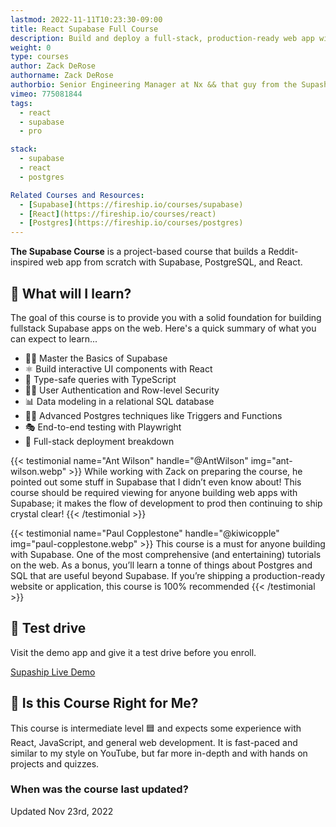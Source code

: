 ```yaml
---
lastmod: 2022-11-11T10:23:30-09:00
title: React Supabase Full Course
description: Build and deploy a full-stack, production-ready web app with Supabase, React, and Postgres.
weight: 0
type: courses
author: Zack DeRose
authorname: Zack DeRose
authorbio: Senior Engineering Manager at Nx && that guy from the Supaship YouTube channel
vimeo: 775081844
tags:
  - react
  - supabase
  - pro

stack:
  - supabase
  - react
  - postgres

Related Courses and Resources:
  - [Supabase](https://fireship.io/courses/supabase)
  - [React](https://fireship.io/courses/react)
  - [Postgres](https://fireship.io/courses/postgres)
---
```


**The Supabase Course** is a project-based course that builds a Reddit-inspired web app from scratch with Supabase, PostgreSQL, and React.

## 🦄 What will I learn?

The goal of this course is to provide you with a solid foundation for building fullstack Supabase apps on the web. Here's a quick summary of what you can expect to learn...

- 👨‍🎤 Master the Basics of Supabase
- ⚛ Build interactive UI components with React
- 💪 Type-safe queries with TypeScript
- 👨‍🚀 User Authentication and Row-level Security
- 📊 Data modeling in a relational SQL database
- 👨‍🔬 Advanced Postgres techniques like Triggers and Functions
- 🎭 End-to-end testing with Playwright
- 🚀 Full-stack deployment breakdown

<div class="row tweet-grid">
{{< testimonial name="Ant Wilson" handle="@AntWilson" img="ant-wilson.webp" >}}
  While working with Zack on preparing the course, he pointed out some stuff in Supabase that I didn’t even know about!
  This course should be <span class="hi">required viewing</span> for anyone building web apps with Supabase; it makes the flow of development to prod then continuing to ship crystal clear!
{{< /testimonial >}}


{{< testimonial name="Paul Copplestone" handle="@kiwicopple" img="paul-copplestone.webp" >}}
  This course is a must for anyone building with Supabase. One of the most comprehensive (and entertaining) tutorials on the web. As a bonus, you’ll <span class="hi">learn a tonne</span> of things about Postgres and SQL that are useful beyond Supabase.
  If you’re shipping a production-ready website or application, this course is 100% recommended
{{< /testimonial >}}
</div>


## 🚀 Test drive

Visit the demo app and give it a test drive before you enroll. 

<div>
<a href="https://supaship.io" class="btn btn-green">Supaship Live Demo</a>
</div>



## 🤔 Is this Course Right for Me?

<div class="box box-blue">
This course is intermediate level 🟦 and expects some experience with React, JavaScript, and general web development. It is fast-paced and similar to my style on YouTube, but far more in-depth and with hands on projects and quizzes. 
</div>

### When was the course last updated?

<span class="tag tag-sm tag-pro">Updated Nov 23rd, 2022</span>
